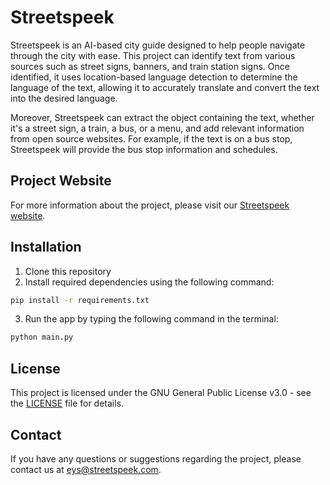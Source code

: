 # Streetspeek

Streetspeek is an AI-based city guide designed to help people navigate through the city with ease. This project can identify text from various sources such as street signs, banners, and train station signs. Once identified, it uses location-based language detection to determine the language of the text, allowing it to accurately translate and convert the text into the desired language. 

Moreover, Streetspeek can extract the object containing the text, whether it's a street sign, a train, a bus, or a menu, and add relevant information from open source websites. For example, if the text is on a bus stop, Streetspeek will provide the bus stop information and schedules. 

## Project Website

For more information about the project, please visit our [Streetspeek website](https://streetspeek.info).

## Installation

1. Clone this repository
2. Install required dependencies using the following command:
```bash
pip install -r requirements.txt
```
3. Run the app by typing the following command in the terminal:
```bash
python main.py
```

## License

This project is licensed under the GNU General Public License v3.0 - see the [LICENSE](LICENSE) file for details.


## Contact

If you have any questions or suggestions regarding the project, please contact us at eys@streetspeek.com.